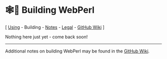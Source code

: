 
🕸️🐪 Building WebPerl
===================

\[ [Using](using.html) -
Building -
[Notes](notes.html) -
[Legal](legal.html) -
[GitHub Wiki](https://github.com/haukex/webperl/wiki/Building-WebPerl) \]


Nothing here just yet - come back soon!


***

Additional notes on building WebPerl may be found in the
[GitHub Wiki](https://github.com/haukex/webperl/wiki/Building-WebPerl).

